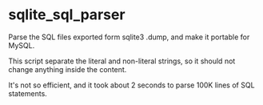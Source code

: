 # sqlite_sql_parser

Parse the SQL files exported form sqlite3 .dump, and make it portable for MySQL.

This script separate the literal and non-literal strings, so it should not change anything inside the content.

It's not so efficient, and it took about 2 seconds to parse 100K lines of SQL statements.

